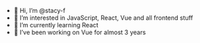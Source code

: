 - 👋 Hi, I’m @stacy-f
- 👀 I’m interested in JavaScript, React, Vue and all frontend stuff
- 🌱 I’m currently learning React
- 💞️ I’ve been working on Vue for almost 3 years

<!---
stacy-f/stacy-f is a ✨ special ✨ repository because its `README.md` (this file) appears on your GitHub profile.
You can click the Preview link to take a look at your changes.
--->
